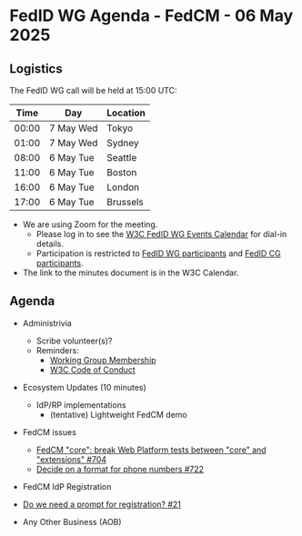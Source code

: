 # FedID WG Agenda - FedCM - 06 May 2025

## Logistics

The FedID WG call will be held at 15:00 UTC:

| Time         | Day    | Location      |
| ------------ | ------ | ------------- |
| 00:00 | 7 May Wed | Tokyo         |
| 01:00 | 7 May Wed | Sydney        |
| 08:00 | 6 May Tue | Seattle       |
| 11:00 | 6 May Tue | Boston        |
| 16:00 | 6 May Tue | London        |
| 17:00 | 6 May Tue | Brussels      |


* We are using Zoom for the meeting.
    * Please log in to see the [W3C FedID WG Events Calendar](https://www.w3.org/groups/wg/fedid/calendar/) for dial-in details. 
    * Participation is restricted to [FedID WG participants](https://www.w3.org/groups/wg/fedid/participants/) and [FedID CG participants](https://www.w3.org/groups/cg/fed-id/participants/).
* The link to the minutes document is in the W3C Calendar. 

## Agenda

* Administrivia
  * Scribe volunteer(s)?
  * Reminders: 
     * [Working Group Membership](https://www.w3.org/groups/wg/fedid/)
     * [W3C Code of Conduct](https://www.w3.org/policies/code-of-conduct/)

* Ecosystem Updates (10 minutes)
   * IdP/RP implementations
      * (tentative) Lightweight FedCM demo
     
* FedCM issues
   * [FedCM "core": break Web Platform tests between "core" and "extensions" #704](https://github.com/w3c-fedid/FedCM/issues/704)
   * [Decide on a format for phone numbers #722](https://github.com/w3c-fedid/FedCM/issues/722)

* FedCM IdP Registration 
* [Do we need a prompt for registration? #21](https://github.com/w3c-fedid/idp-registration/issues/21)


* Any Other Business (AOB)